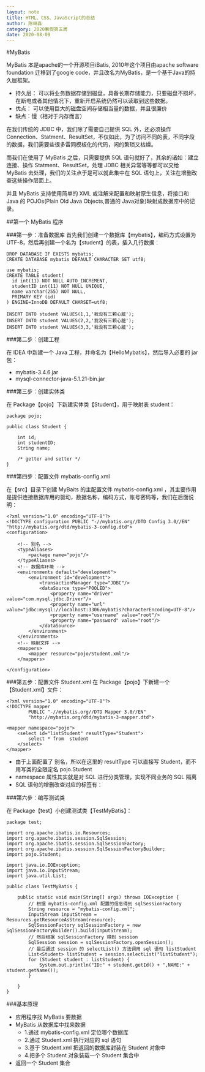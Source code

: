 ```yaml
---
layout: note
title: HTML、CSS、JavaScript的总结
author: 陈继淼
category: 2020暑假第五周
date: 2020-08-09
---
```




#MyBatis

MyBatis 本是apache的一个开源项目iBatis, 2010年这个项目由apache software foundation 迁移到了google code，并且改名为MyBatis，是一个基于Java的持久层框架。


* 持久层： 可以将业务数据存储到磁盘，具备长期存储能力，只要磁盘不损坏，在断电或者其他情况下，重新开启系统仍然可以读取到这些数据。
* 优点： 可以使用巨大的磁盘空间存储相当量的数据，并且很廉价
* 缺点：慢（相对于内存而言）



在我们传统的 JDBC 中，我们除了需要自己提供 SQL 外，还必须操作 Connection、Statment、ResultSet，不仅如此，为了访问不同的表，不同字段的数据，我们需要些很多雷同模板化的代码，闲的繁琐又枯燥。

而我们在使用了 MyBatis 之后，只需要提供 SQL 语句就好了，其余的诸如：建立连接、操作 Statment、ResultSet，处理 JDBC 相关异常等等都可以交给 MyBatis 去处理，我们的关注点于是可以就此集中在 SQL 语句上，关注在增删改查这些操作层面上。

并且 MyBatis 支持使用简单的 XML 或注解来配置和映射原生信息，将接口和 Java 的 POJOs(Plain Old Java Objects,普通的 Java对象)映射成数据库中的记录。


##第一个 MyBatis 程序

###第一步：准备数据库
首先我们创建一个数据库【mybatis】，编码方式设置为 UTF-8，然后再创建一个名为【student】的表，插入几行数据：

	DROP DATABASE IF EXISTS mybatis;
	CREATE DATABASE mybatis DEFAULT CHARACTER SET utf8;
	
	use mybatis;
	CREATE TABLE student(
	  id int(11) NOT NULL AUTO_INCREMENT,
	  studentID int(11) NOT NULL UNIQUE,
	  name varchar(255) NOT NULL,
	  PRIMARY KEY (id)
	) ENGINE=InnoDB DEFAULT CHARSET=utf8;
	
	INSERT INTO student VALUES(1,1,'我没有三颗心脏');
	INSERT INTO student VALUES(2,2,'我没有三颗心脏');
	INSERT INTO student VALUES(3,3,'我没有三颗心脏');

###第二步：创建工程

在 IDEA 中新建一个 Java 工程，并命名为【HelloMybatis】，然后导入必要的 jar 包：

* mybatis-3.4.6.jar
* mysql-connector-java-5.1.21-bin.jar

###第三步：创建实体类

在 Package【pojo】下新建实体类【Student】，用于映射表 student：

	package pojo;
	
	public class Student {
	
	    int id;
	    int studentID;
	    String name;
	
	    /* getter and setter */
	}


###第四步：配置文件 mybatis-config.xml

在【src】目录下创建 MyBaits 的主配置文件 mybatis-config.xml ，其主要作用是提供连接数据库用的驱动，数据名称，编码方式，账号密码等，我们在后面说明：

	<?xml version="1.0" encoding="UTF-8"?>
	<!DOCTYPE configuration PUBLIC "-//mybatis.org//DTD Config 3.0//EN" "http://mybatis.org/dtd/mybatis-3-config.dtd">
	<configuration>
	
	    <!-- 别名 -->
	    <typeAliases>
	        <package name="pojo"/>
	    </typeAliases>
	    <!-- 数据库环境 -->
	    <environments default="development">
	        <environment id="development">
	            <transactionManager type="JDBC"/>
	            <dataSource type="POOLED">
	                <property name="driver" value="com.mysql.jdbc.Driver"/>
	                <property name="url" value="jdbc:mysql://localhost:3306/mybatis?characterEncoding=UTF-8"/>
	                <property name="username" value="root"/>
	                <property name="password" value="root"/>
	            </dataSource>
	        </environment>
	    </environments>
	    <!-- 映射文件 -->
	    <mappers>
	        <mapper resource="pojo/Student.xml"/>
	    </mappers>
	
	</configuration>


###第五步：配置文件 Student.xml
在 Package【pojo】下新建一个【Student.xml】文件：


	<?xml version="1.0" encoding="UTF-8"?>
	<!DOCTYPE mapper
	        PUBLIC "-//mybatis.org//DTD Mapper 3.0//EN"
	        "http://mybatis.org/dtd/mybatis-3-mapper.dtd">
	
	<mapper namespace="pojo">
	    <select id="listStudent" resultType="Student">
	        select * from  student
	    </select>
	</mapper>


* 由于上面配置了 <typeAliases> 别名，所以在这里的 resultType 可以直接写 Student，而不用写类的全限定名 pojo.Student
* namespace 属性其实就是对 SQL 进行分类管理，实现不同业务的 SQL 隔离
* SQL 语句的增删改查对应的标签有：



###第六步：编写测试类

在 Package【test】小创建测试类【TestMyBatis】：


	package test;
	
	import org.apache.ibatis.io.Resources;
	import org.apache.ibatis.session.SqlSession;
	import org.apache.ibatis.session.SqlSessionFactory;
	import org.apache.ibatis.session.SqlSessionFactoryBuilder;
	import pojo.Student;
	
	import java.io.IOException;
	import java.io.InputStream;
	import java.util.List;
	
	public class TestMyBatis {
	
	    public static void main(String[] args) throws IOException {
	        // 根据 mybatis-config.xml 配置的信息得到 sqlSessionFactory
	        String resource = "mybatis-config.xml";
	        InputStream inputStream = Resources.getResourceAsStream(resource);
	        SqlSessionFactory sqlSessionFactory = new SqlSessionFactoryBuilder().build(inputStream);
	        // 然后根据 sqlSessionFactory 得到 session
	        SqlSession session = sqlSessionFactory.openSession();
	        // 最后通过 session 的 selectList() 方法调用 sql 语句 listStudent
	        List<Student> listStudent = session.selectList("listStudent");
	        for (Student student : listStudent) {
	            System.out.println("ID:" + student.getId() + ",NAME:" + student.getName());
	        }
	
	    }
	}




###基本原理
* 应用程序找 MyBatis 要数据
* MyBatis 从数据库中找来数据
	* 1.通过 mybatis-config.xml 定位哪个数据库
	* 2.通过 Student.xml 执行对应的 sql 语句
	* 3.基于 Student.xml 把返回的数据库封装在 Student 对象中
	* 4.把多个 Student 对象装载一个 Student 集合中
* 返回一个 Student 集合



